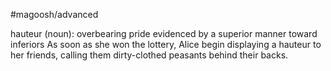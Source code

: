 #magoosh/advanced

hauteur (noun): overbearing pride evidenced by a superior manner toward inferiors 
As soon as she won the lottery, Alice begin displaying a hauteur to her friends, calling them dirty-clothed 
peasants behind their backs. 
